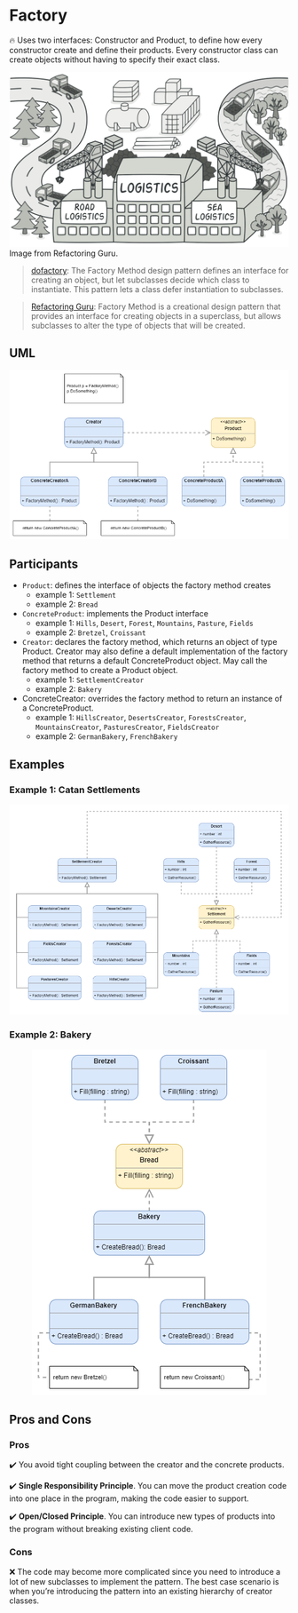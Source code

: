 # Factory

:fire: Uses two interfaces: Constructor and Product, to define how every constructor create and define their products. Every constructor class can create objects without having to specify their exact class.

![factory-method-en-2x](images/factory-method-en-2x.png)
Image from Refactoring Guru.


> [dofactory](https://www.dofactory.com/net/design-patterns): 
> The Factory Method design pattern defines an interface for creating an object, but let subclasses decide which class to instantiate. This pattern lets a class defer instantiation to subclasses.

> [Refactoring Guru](https://refactoring.guru/design-patterns/catalog):
> Factory Method is a creational design pattern that provides an interface for creating objects in a superclass, but allows subclasses to alter the type of objects that will be created.


## UML

<p align="center">
	<img src="images/FactoryUML.png" alt="factory uml">
</p>

## Participants

* `Product`: defines the interface of objects the factory method creates
  * example 1: `Settlement`
  * example 2: `Bread`
* `ConcreteProduct`: implements the Product interface
  * example 1: `Hills`, `Desert`, `Forest`, `Mountains`, `Pasture`, `Fields`
  * example 2: `Bretzel`, `Croissant`
* `Creator`: declares the factory method, which returns an object of type Product. Creator may also define a default implementation of the factory method that returns a default ConcreteProduct object. May call the factory method to create a Product object.
  * example 1: `SettlementCreator`
  * example 2: `Bakery`
* ConcreteCreator: overrides the factory method to return an instance of a ConcreteProduct.
  * example 1: `HillsCreator`, `DesertsCreator`, `ForestsCreator`, `MountainsCreator`, `PasturesCreator`, `FieldsCreator`
  * example 2: `GermanBakery`, `FrenchBakery`

## Examples

### Example 1: Catan Settlements

<p align="center">
	<img src="images/factory1.png" alt="factory 1">
</p>

### Example 2: Bakery

<p align="center">
	<img src="images/factory2.png" alt="factory 2">
</p>

## Pros and Cons
 
### Pros

:heavy_check_mark: You avoid tight coupling between the creator and the concrete products.

:heavy_check_mark: **Single Responsibility Principle**. You can move the product creation code into one place in the program, making the code easier to support.

:heavy_check_mark: **Open/Closed Principle**. You can introduce new types of products into the program without breaking existing client code.

### Cons

:x: The code may become more complicated since you need to introduce a lot of new subclasses to implement the pattern. The best case scenario is when you’re introducing the pattern into an existing hierarchy of creator classes.